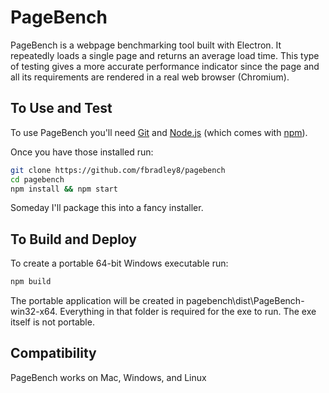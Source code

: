 # PageBench

PageBench is a webpage benchmarking tool built with Electron. It repeatedly loads a single page and returns an average load time. This type of testing gives a more accurate performance indicator since the page and all its requirements are rendered in a real web browser (Chromium).

## To Use and Test

To use PageBench you'll need [Git](https://git-scm.com) and [Node.js](https://nodejs.org/en/download/) (which comes with [npm](http://npmjs.com)).

Once you have those installed run:

```bash
git clone https://github.com/fbradley8/pagebench
cd pagebench
npm install && npm start
```

Someday I'll package this into a fancy installer.

## To Build and Deploy

To create a portable 64-bit Windows executable run:

```bash
npm build
```

The portable application will be created in pagebench\dist\PageBench-win32-x64. Everything in that folder is required for the exe to run. The exe itself is not portable.

## Compatibility

PageBench works on Mac, Windows, and Linux

